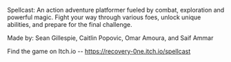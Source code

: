 Spellcast: An action adventure platformer fueled by combat, exploration and powerful magic. Fight your way through various foes, unlock unique abilities, and prepare for the final challenge.

Made by:  Sean Gillespie, Caitlin Popovic, Omar Amoura, and Saif Ammar

Find the game on Itch.io -- https://recovery-0ne.itch.io/spellcast

